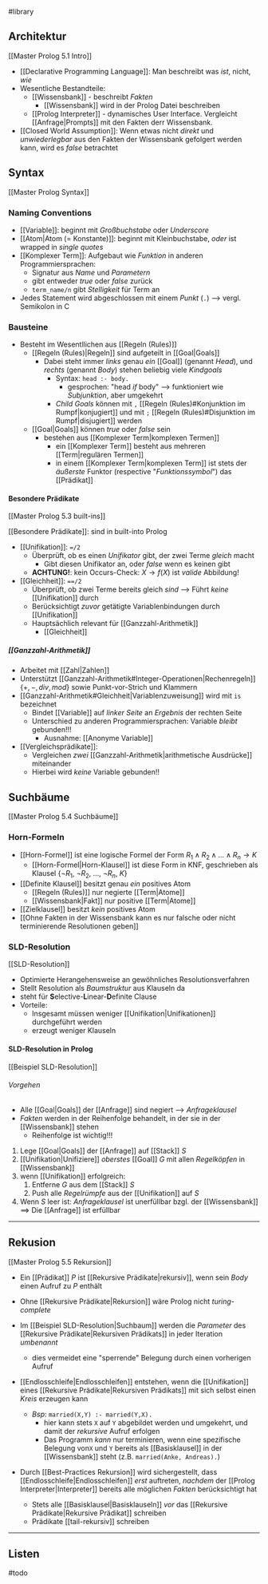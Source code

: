 #library
## Architektur
[[Master Prolog 5.1 Intro]]

- [[Declarative Programming Language]]: Man beschreibt was _ist_, nicht, _wie_ 
- Wesentliche Bestandteile:
	- [[Wissensbank]] - beschreibt _Fakten_
		- [[Wissensbank]] wird in der Prolog Datei beschreiben
	- [[Prolog Interpreter]] - dynamisches User Interface. Vergleicht [[Anfrage|Prompts]] mit den Fakten derr Wissensbank.
- [[Closed World Assumption]]: Wenn etwas nicht _direkt_ und _unwiederlegbar_ aus den Fakten der Wissensbank gefolgert werden kann, wird es $false$ betrachtet

## Syntax
[[Master Prolog Syntax]]
### Naming Conventions
- [[Variable]]: beginnt mit _Großbuchstabe_ oder _Underscore_
- [[Atom|Atom (= Konstante)]]: beginnt mit Kleinbuchstabe, _oder_ ist wrapped in _single quotes_
- [[Komplexer Term]]: Aufgebaut wie _Funktion_ in anderen Programmiersprachen:
	- Signatur aus _Name_ und _Parametern_
	- gibt entweder $true$  oder $false$ zurück
	- `term_name/n` gibt _Stelligkeit_ für Term an
- Jedes Statement wird abgeschlossen mit einem _Punkt_ (`.`) --> vergl. Semikolon in C

### Bausteine
- Besteht im Wesentllichen aus [[Regeln (Rules)]]
	- [[Regeln (Rules)|Regeln]] sind aufgeteilt in [[Goal|Goals]]
		- Dabei steht immer _links_ genau _ein_ [[Goal]] (genannt _Head_), und _rechts_ (genannt _Body_) stehen beliebig viele _Kindgoals_
			- Syntax: `head :- body.`
				- gesprochen: "head _if_ body" --> funktioniert wie _Subjunktion_, aber umgekehrt
			- _Child Goals_ können mit `,` [[Regeln (Rules)#Konjunktion im Rumpf|konjugiert]]  und mit `;` [[Regeln (Rules)#Disjunktion im Rumpf|disjugiert]] werden
	- [[Goal|Goals]] können $true$ oder $false$ sein
		- bestehen aus [[Komplexer Term|komplexen Termen]] 
			- ein [[Komplexer Term]] besteht aus mehreren [[Term|regulären Termen]]
			- in einem [[Komplexer Term|komplexen Term]] ist stets der _äußerste_ Funktor (respective "_Funktionssymbol_") das [[Prädikat]]
#### Besondere Prädikate
[[Master Prolog 5.3 built-ins]]

[[Besondere Prädikate]]: sind in built-into Prolog
- [[Unifikation]]: `=/2`
	- Überprüft, ob es einen _Unifikator_ gibt, der zwei Terme _gleich_ macht
		- Gibt diesen Unifikator an, oder $false$ wenn es keinen gibt
	- **ACHTUNG!**: kein Occurs-Check: $X \rightarrow f(X)$ ist _valide_ Abbildung!
- [[Gleichheit]]: `==/2`
	- Überprüft, ob zwei Terme bereits gleich _sind_ --> Führt _keine_ [[Unifikation]] durch
	- Berücksichtigt _zuvor_ getätigte Variablenbindungen durch [[Unifikation]]
	- Hauptsächlich relevant für [[Ganzzahl-Arithmetik]]
		- [[Gleichheit]]

##### [[Ganzzahl-Arithmetik]]
- Arbeitet mit [[Zahl|Zahlen]]
- Unterstützt [[Ganzzahl-Arithmetik#Integer-Operationen|Rechenregeln]] $\{+,-,div,mod\}$ sowie Punkt-vor-Strich und Klammern
- [[Ganzzahl-Arithmetik#Gleichheit|Variablenzuweisung]] wird mit `is` bezeichnet
	- Bindet [[Variable]] auf _linker Seite_ an _Ergebnis_ der rechten Seite
	- Unterschied zu anderen Programmiersprachen: Variable _bleibt_ gebunden!!!
		- Ausnahme: [[Anonyme Variable]]
- [[Vergleichsprädikate]]: 
	- Vergleichen _zwei_ [[Ganzzahl-Arithmetik|arithmetische Ausdrücke]] miteinander
	- Hierbei wird _keine_ Variable gebunden!!

## Suchbäume
[[Master Prolog 5.4 Suchbäume]]
### Horn-Formeln
- [[Horn-Formel]] ist eine logische Formel der Form $R_{1}\land R_{2} \land ... \land R_{n} \rightarrow K$
	- [[Horn-Formel|Horn-Klausel]] ist diese Form in KNF, geschrieben als Klausel $\{\lnot R_{1},\ \lnot R_{2},\ ... ,\ \lnot R_{n},\ K\}$ 
- [[Definite Klausel]] besitzt genau _ein_ positives Atom
	- [[Regeln (Rules)]] nur negierte [[Term|Atome]]
	- [[Wissensbank|Fakt]] nur positive [[Term|Atome]] 
- [[Zielklausel]] besitzt _kein_ positives Atom
- [[Ohne Fakten in der Wissensbank kann es nur falsche oder nicht terminierende Resolutionen geben]]

### SLD-Resolution
[[SLD-Resolution]]

- Optimierte Herangehensweise an gewöhnliches Resolutionsverfahren
- Stellt Resolution als _Baumstruktur_ aus Klauseln da
- steht für **S**elective-**L**inear-**D**efinite Clause
- Vorteile:
	- Insgesamt müssen weniger [[Unifikation|Unifikationen]] durchgeführt werden
	- erzeugt weniger Klauseln

#### SLD-Resolution in Prolog
[[Beispiel SLD-Resolution]]
###### Vorgehen
- Alle [[Goal|Goals]] der [[Anfrage]] sind negiert --> _Anfrageklausel_
- _Fakten_ werden in der Reihenfolge behandelt, in der sie in der [[Wissensbank]] stehen
	- Reihenfolge ist wichtig!!!

1. Lege [[Goal|Goals]] der [[Anfrage]] auf [[Stack]] $S$
2. [[Unifikation|Unifiziere]] _oberstes_ [[Goal]] $G$ mit allen _Regelköpfen_ in [[Wissensbank]]
3. wenn [[Unifikation]] erfolgreich:
	1. Entferne $G$ aus dem [[Stack]] $S$
	2. Push alle _Regelrümpfe_ aus der [[Unifikation]] auf $S$
4. Wenn $S$ leer ist: _Anfrageklausel_ ist unerfüllbar bzgl. der [[Wissensbank]]
	==> Die [[Anfrage]] ist erfüllbar

---
## Rekusion
[[Master Prolog 5.5 Rekursion]]
 - Ein [[Prädikat]] $P$ ist [[Rekursive Prädikate|rekursiv]], wenn sein _Body_ einen Aufruf zu $P$ enthält
 - Ohne [[Rekursive Prädikate|Rekursion]] wäre Prolog nicht _turing-complete_
 - Im [[Beispiel SLD-Resolution|Suchbaum]] werden die _Parameter_ des [[Rekursive Prädikate|Rekursiven Prädikats]] in jeder Iteration _umbenannt_ 
	 - dies vermeidet eine "sperrende" Belegung durch einen vorherigen Aufruf
 - [[Endlosschleife|Endlosschleifen]] entstehen, wenn die [[Unifikation]] eines [[Rekursive Prädikate|Rekursiven Prädikats]] mit sich selbst einen _Kreis_ erzeugen kann
	 - _Bsp_: `married(X,Y) :- married(Y,X).`
		 - hier kann stets `X` auf `Y` abgebildet werden und umgekehrt, und damit der _rekursive_ Aufruf erfolgen
		 - Das Programm _kann_ nur terminieren, wenn eine spezifische Belegung von`X` und `Y` bereits als [[Basisklausel]] in der [[Wissensbank]] steht (z.B. `married(Anke, Andreas).`)

- Durch [[Best-Practices Rekursion]] wird sichergestellt, dass [[Endlosschleife|Endlosschleifen]] _erst_ auftreten, _nachdem_ der [[Prolog Interpreter|Interpreter]] bereits alle möglichen _Fakten_ berücksichtigt hat
	- Stets alle [[Basisklausel|Basisklauseln]] _vor_ das [[Rekursive Prädikate|Rekursive Prädikat]] schreiben
	- Prädikate [[tail-rekursiv]] schreiben

---
## Listen
#todo